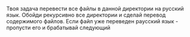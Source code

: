 Твоя задача перевести все файлы в данной директории на русский язык.
Обойди рекурсивно все директории и сделай перевод содержимого файлов. Если файл уже переведен раусский язык - пропусти его и брабатывай следующий